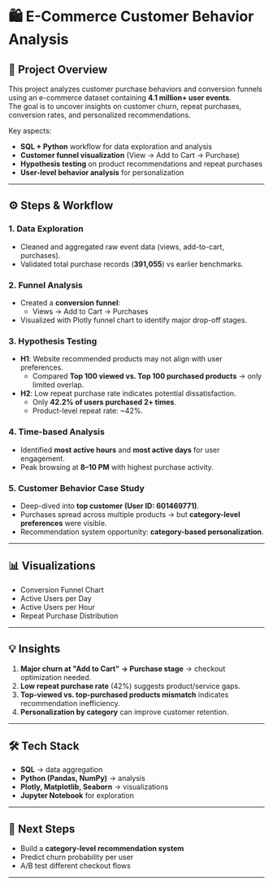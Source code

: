 # 🛍️ E-Commerce Customer Behavior Analysis  

## 📖 Project Overview  
This project analyzes customer purchase behaviors and conversion funnels using an e-commerce dataset containing **4.1 million+ user events**.  
The goal is to uncover insights on customer churn, repeat purchases, conversion rates, and personalized recommendations.  

Key aspects:  
- **SQL + Python** workflow for data exploration and analysis  
- **Customer funnel visualization** (View → Add to Cart → Purchase)  
- **Hypothesis testing** on product recommendations and repeat purchases  
- **User-level behavior analysis** for personalization  

---

## ⚙️ Steps & Workflow  

### 1. Data Exploration  
- Cleaned and aggregated raw event data (views, add-to-cart, purchases).  
- Validated total purchase records (**391,055**) vs earlier benchmarks.  

### 2. Funnel Analysis  
- Created a **conversion funnel**:  
  - Views → Add to Cart → Purchases  
- Visualized with Plotly funnel chart to identify major drop-off stages.  

### 3. Hypothesis Testing  
- **H1**: Website recommended products may not align with user preferences.  
  - Compared **Top 100 viewed vs. Top 100 purchased products** → only limited overlap.  
- **H2**: Low repeat purchase rate indicates potential dissatisfaction.  
  - Only **42.2% of users purchased 2+ times**.  
  - Product-level repeat rate: ~42%.  

### 4. Time-based Analysis  
- Identified **most active hours** and **most active days** for user engagement.  
- Peak browsing at **8–10 PM** with highest purchase activity.  

### 5. Customer Behavior Case Study  
- Deep-dived into **top customer (User ID: 601469771)**.  
- Purchases spread across multiple products → but **category-level preferences** were visible.  
- Recommendation system opportunity: **category-based personalization**.  

---

## 📊 Visualizations  
- Conversion Funnel Chart  
- Active Users per Day 
- Active Users per Hour 
- Repeat Purchase Distribution  

---

## 💡 Insights  
1. **Major churn at "Add to Cart" → Purchase stage** → checkout optimization needed.  
2. **Low repeat purchase rate** (42%) suggests product/service gaps.  
3. **Top-viewed vs. top-purchased products mismatch** indicates recommendation inefficiency.  
4. **Personalization by category** can improve customer retention.  

---

## 🛠️ Tech Stack  
- **SQL** → data aggregation  
- **Python (Pandas, NumPy)** → analysis  
- **Plotly, Matplotlib, Seaborn** → visualizations  
- **Jupyter Notebook** for exploration  

---

## 🚀 Next Steps  
- Build a **category-level recommendation system**  
- Predict churn probability per user  
- A/B test different checkout flows  
---
